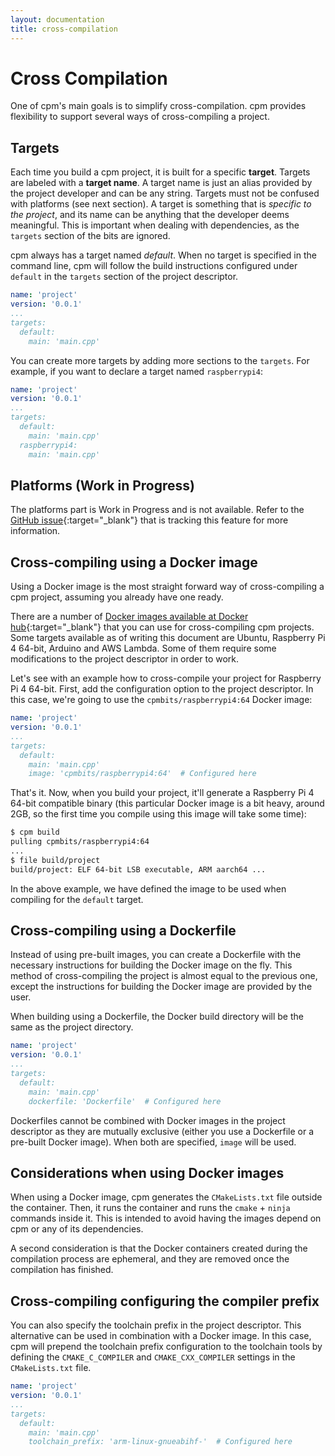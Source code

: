 ```yaml
---
layout: documentation
title: cross-compilation
---
```


# Cross Compilation

One of cpm's main goals is to simplify cross-compilation. cpm provides flexibility to support several ways of cross-compiling a project.

## Targets

Each time you build a cpm project, it is built for a specific **target**. Targets are labeled with a **target name**. A target name is just an alias provided by the project developer and can be any string. Targets must not be confused with platforms (see next section). A target is something that is *specific to the project*, and its name can be anything that the developer deems meaningful. This is important when dealing with dependencies, as the `targets` section of the bits are ignored.

cpm always has a target named *default*. When no target is specified in the command line, cpm will follow the build instructions configured under `default` in the `targets` section of the project descriptor.

```yaml
name: 'project'
version: '0.0.1'
...
targets:
  default:
    main: 'main.cpp'
```

You can create more targets by adding more sections to the `targets`. For example, if you want to declare a target named `raspberrypi4`:

```yaml
name: 'project'
version: '0.0.1'
...
targets:
  default:
    main: 'main.cpp'
  raspberrypi4:
    main: 'main.cpp'
```

## Platforms (Work in Progress)

The platforms part is Work in Progress and is not available. Refer to the [GitHub issue](https://github.com/jorsanpe/cpm/issues/230){:target="_blank"} that is tracking this feature for more information.


## Cross-compiling using a Docker image

Using a Docker image is the most straight forward way of cross-compiling a cpm project, assuming you already have one ready. 

There are a number of [Docker images available at Docker hub](https://hub.docker.com/u/cpmbits){:target="_blank"} that you can use for cross-compiling cpm projects. Some targets available as of writing this document are Ubuntu, Raspberry Pi 4 64-bit, Arduino and AWS Lambda. Some of them require some modifications to the project descriptor in order to work.

Let's see with an example how to cross-compile your project for Raspberry Pi 4 64-bit. First, add the configuration option to the project descriptor. In this case, we're going to use the `cpmbits/raspberrypi4:64` Docker image:

```yaml
name: 'project'
version: '0.0.1'
...
targets:
  default:
    main: 'main.cpp'
    image: 'cpmbits/raspberrypi4:64'  # Configured here
```

That's it. Now, when you build your project, it'll generate a Raspberry Pi 4 64-bit compatible binary (this particular Docker image is a bit heavy, around 2GB, so the first time you compile using this image will take some time):

```bash
$ cpm build
pulling cpmbits/raspberrypi4:64
...
$ file build/project 
build/project: ELF 64-bit LSB executable, ARM aarch64 ...
```

In the above example, we have defined the image to be used when compiling for the `default` target.

## Cross-compiling using a Dockerfile

Instead of using pre-built images, you can create a Dockerfile with the necessary instructions for building the Docker image on the fly. This method of cross-compiling the project is almost equal to the previous one, except the instructions for building the Docker image are provided by the user.

When building using a Dockerfile, the Docker build directory will be the same as the project directory.

```yaml
name: 'project'
version: '0.0.1'
...
targets:
  default:
    main: 'main.cpp'
    dockerfile: 'Dockerfile'  # Configured here
```

Dockerfiles cannot be combined with Docker images in the project descriptor as they are mutually exclusive (either you use a Dockerfile or a pre-built Docker image). When both are specified, `image` will be used.

## Considerations when using Docker images

When using a Docker image, cpm generates the `CMakeLists.txt` file outside the container. Then, it runs the container and runs the `cmake` + `ninja` commands inside it. This is intended to avoid having the images depend on cpm or any of its dependencies.

A second consideration is that the Docker containers created during the compilation process are ephemeral, and they are removed once the compilation has finished.

## Cross-compiling configuring the compiler prefix

You can also specify the toolchain prefix in the project descriptor. This alternative can be used in combination with a Docker image. In this case, cpm will prepend the toolchain prefix configuration to the toolchain tools by defining the `CMAKE_C_COMPILER` and `CMAKE_CXX_COMPILER` settings in the `CMakeLists.txt` file.

```yaml
name: 'project'
version: '0.0.1'
...
targets:
  default:
    main: 'main.cpp'
    toolchain_prefix: 'arm-linux-gnueabihf-'  # Configured here
```
